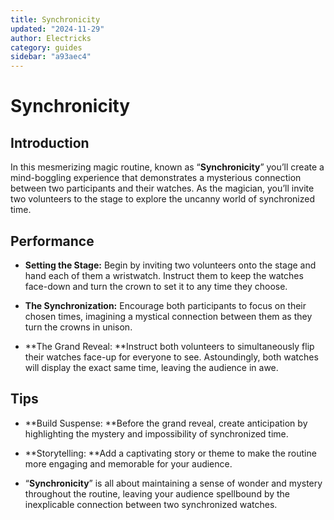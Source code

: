 ```yaml
---
title: Synchronicity
updated: "2024-11-29"
author: Electricks
category: guides
sidebar: "a93aec4"
---
```


# Synchronicity

## Introduction

 
 
 
 
 In this mesmerizing magic routine, known as “**Synchronicity**” you’ll create a mind-boggling experience that demonstrates a mysterious connection between two participants and their watches. As the magician, you’ll invite two volunteers to the stage to explore the uncanny world of synchronized time.

 
 
 
 
 ## Performance

 
 
 
 
 
- **Setting the Stage:** Begin by inviting two volunteers onto the stage and hand each of them a wristwatch. Instruct them to keep the watches face-down and turn the crown to set it to any time they choose.

- **The Synchronization:** Encourage both participants to focus on their chosen times, imagining a mystical connection between them as they turn the crowns in unison.

- **The Grand Reveal: **Instruct both volunteers to simultaneously flip their watches face-up for everyone to see. Astoundingly, both watches will display the exact same time, leaving the audience in awe.

 
 
 
 
 ## Tips

 
 
 
 
 
- **Build Suspense: **Before the grand reveal, create anticipation by highlighting the mystery and impossibility of synchronized time.

- **Storytelling: **Add a captivating story or theme to make the routine more engaging and memorable for your audience.

- “**Synchronicity**” is all about maintaining a sense of wonder and mystery throughout the routine, leaving your audience spellbound by the inexplicable connection between two synchronized watches.
